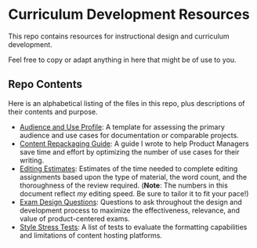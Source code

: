 # Curriculum Development Resources

This repo contains resources for instructional design and curriculum development.

Feel free to copy or adapt anything in here that might be of use to you.

## Repo Contents

Here is an alphabetical listing of the files in this repo, plus descriptions of their contents and purpose.

* [Audience and Use Profile](https://github.com/lex-joy/curriculum-development/blob/main/audience_and_use_profile.md): A template for assessing the primary audience and use cases for documentation or comparable projects.
* [Content Repackaging Guide](https://github.com/lex-joy/curriculum-development/blob/main/content_repackaging_guide.md): A guide I wrote to help Product Managers save time and effort by optimizing the number of use cases for their writing.
* [Editing Estimates](https://github.com/lex-joy/curriculum-development/blob/main/editing_estimates.md): Estimates of the time needed to complete editing assignments based upon the type of material, the word count, and the thoroughness of the review required. (**Note**: The numbers in this document reflect *my* editing speed. Be sure to tailor it to fit your pace!)
* [Exam Design Questions](https://github.com/lex-joy/curriculum-development/blob/main/exam_design_questions.md): Questions to ask throughout the design and development process to maximize the effectiveness, relevance, and value of product-centered exams.
* [Style Stress Tests](https://github.com/lex-joy/curriculum-development/blob/main/style_stress_tests.md): A list of tests to evaluate the formatting capabilities and limitations of content hosting platforms.
